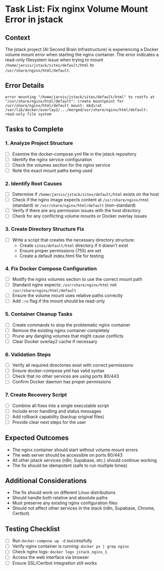 # Task List: Fix nginx Volume Mount Error in jstack

## Context
The jstack project (AI Second Brain Infrastructure) is experiencing a Docker volume mount error when starting the nginx container. The error indicates a read-only filesystem issue when trying to mount `/home/jarvis/jstack/sites/default/html` to `/usr/share/nginx/html/default`.

## Error Details
```
error mounting "/home/jarvis/jstack/sites/default/html" to rootfs at "/usr/share/nginx/html/default": create mountpoint for /usr/share/nginx/html/default mount: mkdirat /var/lib/docker/overlay2/.../merged/usr/share/nginx/html/default: read-only file system
```

## Tasks to Complete

### 1. Analyze Project Structure
- [ ] Examine the docker-compose.yml file in the jstack repository
- [ ] Identify the nginx service configuration
- [ ] Check the volumes section for the nginx service
- [ ] Note the exact mount paths being used

### 2. Identify Root Causes
- [ ] Determine if `/home/jarvis/jstack/sites/default/html` exists on the host
- [ ] Check if the nginx image expects content at `/usr/share/nginx/html` (standard) or `/usr/share/nginx/html/default` (non-standard)
- [ ] Verify if there are any permission issues with the host directory
- [ ] Check for any conflicting volume mounts or Docker overlay issues

### 3. Create Directory Structure Fix
- [ ] Write a script that creates the necessary directory structure:
  - Create `sites/default/html` directory if it doesn't exist
  - Ensure proper permissions (755) are set
  - Create a default index.html file for testing

### 4. Fix Docker Compose Configuration
- [ ] Modify the nginx volumes section to use the correct mount path
- [ ] Standard nginx expects: `/usr/share/nginx/html` not `/usr/share/nginx/html/default`
- [ ] Ensure the volume mount uses relative paths correctly
- [ ] Add `:ro` flag if the mount should be read-only

### 5. Container Cleanup Tasks
- [ ] Create commands to stop the problematic nginx container
- [ ] Remove the existing nginx container completely
- [ ] Prune any dangling volumes that might cause conflicts
- [ ] Clear Docker overlay2 cache if necessary

### 6. Validation Steps
- [ ] Verify all required directories exist with correct permissions
- [ ] Ensure docker-compose.yml has valid syntax
- [ ] Check that no other services are using ports 80/443
- [ ] Confirm Docker daemon has proper permissions

### 7. Create Recovery Script
- [ ] Combine all fixes into a single executable script
- [ ] Include error handling and status messages
- [ ] Add rollback capability (backup original files)
- [ ] Provide clear next steps for the user

## Expected Outcomes
- The nginx container should start without volume mount errors
- The web server should be accessible on ports 80/443
- All other jstack services (n8n, Supabase, etc.) should continue working
- The fix should be idempotent (safe to run multiple times)

## Additional Considerations
- The fix should work on different Linux distributions
- Should handle both relative and absolute paths
- Must preserve any existing nginx configuration files
- Should not affect other services in the stack (n8n, Supabase, Chrome, Certbot)

## Testing Checklist
- [ ] Run `docker-compose up -d` successfully
- [ ] Verify nginx container is running: `docker ps | grep nginx`
- [ ] Check nginx logs: `docker logs jstack_nginx_1`
- [ ] Access the web interface via browser
- [ ] Ensure SSL/Certbot integration still works